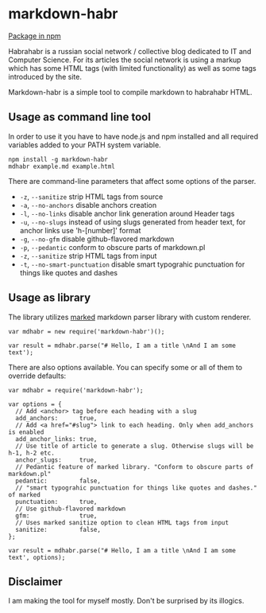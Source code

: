 # markdown-habr

[Package in npm](http://npmjs.com/package/markdown-habr)

Habrahabr is a russian social network / collective blog dedicated to IT and Computer Science. For its articles the social network is using a markup which has some HTML tags (with limited functionality) as well as some tags introduced by the site.  

Markdown-habr is a simple tool to compile markdown to habrahabr HTML.

## Usage as command line tool

In order to use it you have to have node.js and npm installed and all required variables added to your PATH system variable.

    npm install -g markdown-habr
    mdhabr example.md example.html
    
There are command-line parameters that affect some options of the parser.

 - `-z`, `--sanitize`               strip HTML tags from source
 - `-a`, `--no-anchors`             disable anchors creation
 - `-l`, `--no-links`               disable anchor link generation around Header tags 
 - `-u`, `--no-slugs`               instead of using slugs generated from header text, for anchor links use 'h-[number]' format
 - `-g`, `--no-gfm`                 disable github-flavored markdown
 - `-p`, `--pedantic`               conform to obscure parts of markdown.pl
 - `-z`, `--sanitize`               strip HTML tags from input
 - `-t`, `--no-smart-punctuation`   disable smart typograhic punctuation for things like quotes and dashes

## Usage as library

The library utilizes [marked](https://www.npmjs.com/package/marked) markdown parser library with custom renderer.

    var mdhabr = new require('markdown-habr')();
    
    var result = mdhabr.parse("# Hello, I am a title \nAnd I am some text');
    
There are also options available. You can specify some or all of them to override defaults:

    var mdhabr = require('markdown-habr');
    
    var options = {
      // Add <anchor> tag before each heading with a slug
      add_anchors:      true,
      // Add <a href="#slug"> link to each heading. Only when add_anchors is enabled
      add_anchor_links: true,
      // Use title of article to generate a slug. Otherwise slugs will be h-1, h-2 etc.
      anchor_slugs:     true,
      // Pedantic feature of marked library. "Conform to obscure parts of markdown.pl"
      pedantic:         false,
      // "smart typograhic punctuation for things like quotes and dashes." of marked
      punctuation:      true,
      // Use github-flavored markdown
      gfm:              true,
      // Uses marked sanitize option to clean HTML tags from input
      sanitize:         false,
    };
    
    var result = mdhabr.parse("# Hello, I am a title \nAnd I am some text', options);
    
## Disclaimer

I am making the tool for myself mostly. Don't be surprised by its illogics.